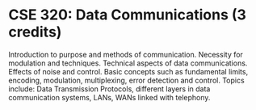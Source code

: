 # CSE 320: Data Communications (3 credits)

<p>Introduction to purpose and methods of communication. Necessity for modulation and techniques. Technical aspects of data communications. Effects of noise and control. Basic concepts such as fundamental limits, encoding, modulation, multiplexing, error detection and control. Topics include: Data Transmission Protocols, different layers in data communication systems, LANs, WANs linked with telephony.</p>
